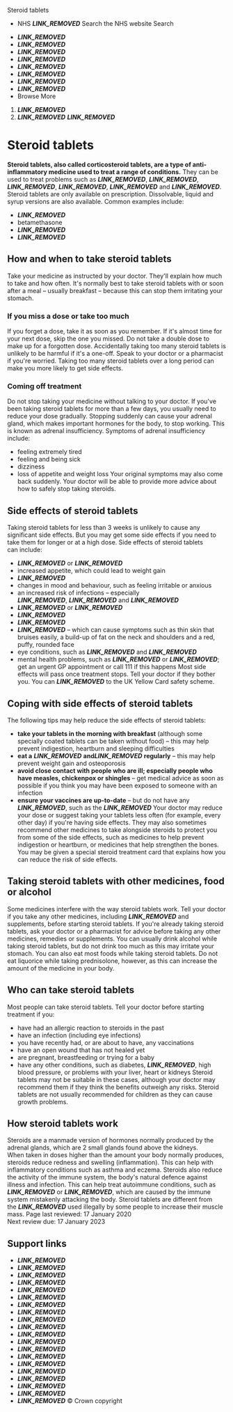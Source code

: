 
Steroid tablets
 - NHS
___LINK_REMOVED___
Search the NHS website
Search
* ___LINK_REMOVED___
* ___LINK_REMOVED___
* ___LINK_REMOVED___
* ___LINK_REMOVED___
* ___LINK_REMOVED___
* ___LINK_REMOVED___
* ___LINK_REMOVED___
* ___LINK_REMOVED___
* Browse
 More
1. ___LINK_REMOVED___
2. ___LINK_REMOVED___
___LINK_REMOVED___ 
# Steroid tablets
**Steroid tablets, also called corticosteroid tablets, are a type of anti-inflammatory medicine used to treat a range of conditions.**
They can be used to treat problems such as ___LINK_REMOVED___, ___LINK_REMOVED___, ___LINK_REMOVED___, ___LINK_REMOVED___, ___LINK_REMOVED___ and ___LINK_REMOVED___.
Steroid tablets are only available on prescription. Dissolvable, liquid and syrup versions are also available.
Common examples include:
* ___LINK_REMOVED___
* betamethasone
* ___LINK_REMOVED___
* ___LINK_REMOVED___
## How and when to take steroid tablets
Take your medicine as instructed by your doctor. They'll explain how much to take and how often.
It's normally best to take steroid tablets with or soon after a meal – usually breakfast – because this can stop them irritating your stomach.
### If you miss a dose or take too much
If you forget a dose, take it as soon as you remember. If it's almost time for your next dose, skip the one you missed.
Do not take a double dose to make up for a forgotten dose.
Accidentally taking too many steroid tablets is unlikely to be harmful if it's a one-off. Speak to your doctor or a pharmacist if you're worried.
Taking too many steroid tablets over a long period can make you more likely to get side effects.
### Coming off treatment
Do not stop taking your medicine without talking to your doctor.
If you've been taking steroid tablets for more than a few days, you usually need to reduce your dose gradually. Stopping suddenly can cause your adrenal gland, which makes important hormones for the body, to stop working. This is known as adrenal insufficiency.
Symptoms of adrenal insufficiency include:
* feeling extremely tired
* feeling and being sick
* dizziness
* loss of appetite and weight loss
Your original symptoms may also come back suddenly.
Your doctor will be able to provide more advice about how to safely stop taking steroids.
## Side effects of steroid tablets
Taking steroid tablets for less than 3 weeks is unlikely to cause any significant side effects. But you may get some side effects if you need to take them for longer or at a high dose.
Side effects of steroid tablets can include:
* ___LINK_REMOVED___ or ___LINK_REMOVED___
* increased appetite, which could lead to weight gain
* ___LINK_REMOVED___
* changes in mood and behaviour, such as feeling irritable or anxious
* an increased risk of infections – especially ___LINK_REMOVED___, ___LINK_REMOVED___ and ___LINK_REMOVED___
* ___LINK_REMOVED___ or ___LINK_REMOVED___
* ___LINK_REMOVED___
* ___LINK_REMOVED___
* ___LINK_REMOVED___ – which can cause symptoms such as thin skin that bruises easily, a build-up of fat on the neck and shoulders and a red, puffy, rounded face
* eye conditions, such as ___LINK_REMOVED___ and ___LINK_REMOVED___
* mental health problems, such as ___LINK_REMOVED___ or ___LINK_REMOVED___; get an urgent GP appointment or call 111 if this happens
Most side effects will pass once treatment stops. Tell your doctor if they bother you.
You can ___LINK_REMOVED___ to the UK Yellow Card safety scheme.
## Coping with side effects of steroid tablets
The following tips may help reduce the side effects of steroid tablets:
* **take your tablets in the morning with breakfast** (although some specially coated tablets can be taken without food) – this may help prevent indigestion, heartburn and sleeping difficulties
* **eat a** ___LINK_REMOVED___ **and**___LINK_REMOVED___ **regularly** – this may help prevent weight gain and osteoporosis
* **avoid close contact with people who are ill; especially people who have measles, chickenpox or shingles** – get medical advice as soon as possible if you think you may have been exposed to someone with an infection
* **ensure your vaccines are up-to-date** – but do not have any ___LINK_REMOVED___, such as the ___LINK_REMOVED___
Your doctor may reduce your dose or suggest taking your tablets less often (for example, every other day) if you're having side effects.
They may also sometimes recommend other medicines to take alongside steroids to protect you from some of the side effects, such as medicines to help prevent indigestion or heartburn, or medicines that help strengthen the bones.
You may be given a special steroid treatment card that explains how you can reduce the risk of side effects.
## Taking steroid tablets with other medicines, food or alcohol
Some medicines interfere with the way steroid tablets work. Tell your doctor if you take any other medicines, including ___LINK_REMOVED___ and supplements, before starting steroid tablets.
If you're already taking steroid tablets, ask your doctor or a pharmacist for advice before taking any other medicines, remedies or supplements.
You can usually drink alcohol while taking steroid tablets, but do not drink too much as this may irritate your stomach.
You can also eat most foods while taking steroid tablets. Do not eat liquorice while taking prednisolone, however, as this can increase the amount of the medicine in your body.
## Who can take steroid tablets
Most people can take steroid tablets.
Tell your doctor before starting treatment if you:
* have had an allergic reaction to steroids in the past
* have an infection (including eye infections)
* you have recently had, or are about to have, any vaccinations
* have an open wound that has not healed yet
* are pregnant, breastfeeding or trying for a baby
* have any other conditions, such as diabetes, ___LINK_REMOVED___, high blood pressure, or problems with your liver, heart or kidneys
Steroid tablets may not be suitable in these cases, although your doctor may recommend them if they think the benefits outweigh any risks.
Steroid tablets are not usually recommended for children as they can cause growth problems.
## How steroid tablets work
Steroids are a manmade version of hormones normally produced by the adrenal glands, which are 2 small glands found above the kidneys.
When taken in doses higher than the amount your body normally produces, steroids reduce redness and swelling (inflammation). This can help with inflammatory conditions such as asthma and eczema.
Steroids also reduce the activity of the immune system, the body's natural defence against illness and infection.
This can help treat autoimmune conditions, such as ___LINK_REMOVED___ or ___LINK_REMOVED___, which are caused by the immune system mistakenly attacking the body.
Steroid tablets are different from the ___LINK_REMOVED___ used illegally by some people to increase their muscle mass.
 Page last reviewed: 17 January 2020  
 Next review due: 17 January 2023
 
## Support links
* ___LINK_REMOVED___
* ___LINK_REMOVED___
* ___LINK_REMOVED___
* ___LINK_REMOVED___
* ___LINK_REMOVED___
* ___LINK_REMOVED___
* ___LINK_REMOVED___
* ___LINK_REMOVED___
* ___LINK_REMOVED___
* ___LINK_REMOVED___
* ___LINK_REMOVED___
* ___LINK_REMOVED___
* ___LINK_REMOVED___
* ___LINK_REMOVED___
* ___LINK_REMOVED___
* ___LINK_REMOVED___
* ___LINK_REMOVED___
* ___LINK_REMOVED___
* ___LINK_REMOVED___
* ___LINK_REMOVED___
© Crown copyright
